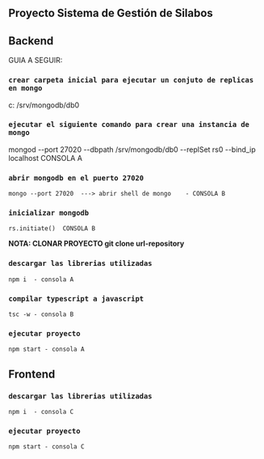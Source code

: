 ## Proyecto Sistema de Gestión de Silabos
## Backend
GUIA A SEGUIR:

### `crear carpeta inicial para ejecutar un conjuto de replicas en mongo`

c: /srv/mongodb/db0

### `ejecutar el siguiente comando para crear una instancia de mongo `

mongod --port 27020 --dbpath /srv/mongodb/db0 --replSet rs0 --bind_ip localhost   CONSOLA A

### `abrir mongodb en el puerto 27020`

    mongo --port 27020  ---> abrir shell de mongo    - CONSOLA B

### `inicializar mongodb`

    rs.initiate()  CONSOLA B

**NOTA: CLONAR PROYECTO git clone url-repository**

### `descargar las librerias utilizadas`
    npm i  - consola A

### `compilar typescript a javascript`
    tsc -w - consola B

### `ejecutar proyecto`
    npm start - consola A

## Frontend

### `descargar las librerias utilizadas`
    npm i  - consola C

### `ejecutar proyecto`
    npm start - consola C
